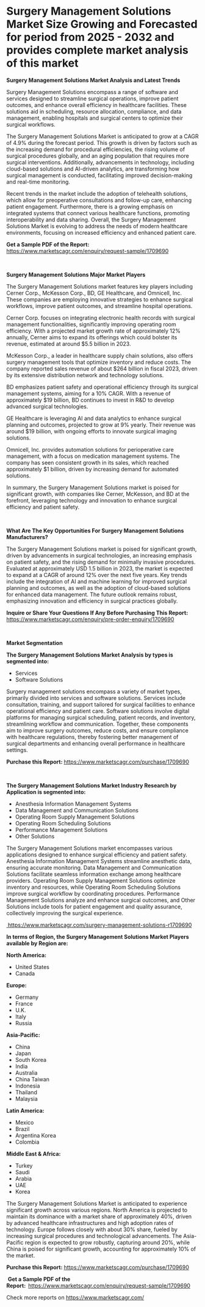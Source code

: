 <p><h1>Surgery Management Solutions Market Size Growing and Forecasted for period from 2025 - 2032 and provides complete market analysis of this market</h1></p><p><strong>Surgery Management Solutions Market Analysis and Latest Trends</strong></p>
<p><p>Surgery Management Solutions encompass a range of software and services designed to streamline surgical operations, improve patient outcomes, and enhance overall efficiency in healthcare facilities. These solutions aid in scheduling, resource allocation, compliance, and data management, enabling hospitals and surgical centers to optimize their surgical workflows.</p><p>The Surgery Management Solutions Market is anticipated to grow at a CAGR of 4.9% during the forecast period. This growth is driven by factors such as the increasing demand for procedural efficiencies, the rising volume of surgical procedures globally, and an aging population that requires more surgical interventions. Additionally, advancements in technology, including cloud-based solutions and AI-driven analytics, are transforming how surgical management is conducted, facilitating improved decision-making and real-time monitoring.</p><p>Recent trends in the market include the adoption of telehealth solutions, which allow for preoperative consultations and follow-up care, enhancing patient engagement. Furthermore, there is a growing emphasis on integrated systems that connect various healthcare functions, promoting interoperability and data sharing. Overall, the Surgery Management Solutions Market is evolving to address the needs of modern healthcare environments, focusing on increased efficiency and enhanced patient care.</p></p>
<p><strong>Get a Sample PDF of the Report:&nbsp;</strong> <a href="https://www.marketscagr.com/enquiry/request-sample/1709690?utm_campaign=2987&utm_medium=2&utm_source=Github&utm_content=ia&utm_term=27032025&utm_id=surgery-management-solutions">https://www.marketscagr.com/enquiry/request-sample/1709690</a></p>
<p>&nbsp;</p>
<p><strong>Surgery Management Solutions Major Market Players</strong></p>
<p><p>The Surgery Management Solutions market features key players including Cerner Corp., McKesson Corp., BD, GE Healthcare, and Omnicell, Inc. These companies are employing innovative strategies to enhance surgical workflows, improve patient outcomes, and streamline hospital operations.</p><p>Cerner Corp. focuses on integrating electronic health records with surgical management functionalities, significantly improving operating room efficiency. With a projected market growth rate of approximately 12% annually, Cerner aims to expand its offerings which could bolster its revenue, estimated at around $5.5 billion in 2023.</p><p>McKesson Corp., a leader in healthcare supply chain solutions, also offers surgery management tools that optimize inventory and reduce costs. The company reported sales revenue of about $264 billion in fiscal 2023, driven by its extensive distribution network and technology solutions.</p><p>BD emphasizes patient safety and operational efficiency through its surgical management systems, aiming for a 10% CAGR. With a revenue of approximately $19 billion, BD continues to invest in R&D to develop advanced surgical technologies.</p><p>GE Healthcare is leveraging AI and data analytics to enhance surgical planning and outcomes, projected to grow at 9% yearly. Their revenue was around $19 billion, with ongoing efforts to innovate surgical imaging solutions.</p><p>Omnicell, Inc. provides automation solutions for perioperative care management, with a focus on medication management systems. The company has seen consistent growth in its sales, which reached approximately $1 billion, driven by increasing demand for automated solutions.</p><p>In summary, the Surgery Management Solutions market is poised for significant growth, with companies like Cerner, McKesson, and BD at the forefront, leveraging technology and innovation to enhance surgical efficiency and patient safety.</p></p>
<p>&nbsp;</p>
<p><strong>What Are The Key Opportunities For Surgery Management Solutions Manufacturers?</strong></p>
<p><p>The Surgery Management Solutions market is poised for significant growth, driven by advancements in surgical technologies, an increasing emphasis on patient safety, and the rising demand for minimally invasive procedures. Evaluated at approximately USD 1.5 billion in 2023, the market is expected to expand at a CAGR of around 12% over the next five years. Key trends include the integration of AI and machine learning for improved surgical planning and outcomes, as well as the adoption of cloud-based solutions for enhanced data management. The future outlook remains robust, emphasizing innovation and efficiency in surgical practices globally.</p></p>
<p><strong>Inquire or Share Your Questions If Any Before Purchasing This Report:</strong> <a href="https://www.marketscagr.com/enquiry/pre-order-enquiry/1709690?utm_campaign=2987&utm_medium=2&utm_source=Github&utm_content=ia&utm_term=27032025&utm_id=surgery-management-solutions">https://www.marketscagr.com/enquiry/pre-order-enquiry/1709690</a></p>
<p>&nbsp;</p>
<p><strong>Market Segmentation</strong></p>
<p><strong>The Surgery Management Solutions Market Analysis by types is segmented into:</strong></p>
<p><ul><li>Services</li><li>Software Solutions</li></ul></p>
<p><p>Surgery management solutions encompass a variety of market types, primarily divided into services and software solutions. Services include consultation, training, and support tailored for surgical facilities to enhance operational efficiency and patient care. Software solutions involve digital platforms for managing surgical scheduling, patient records, and inventory, streamlining workflow and communication. Together, these components aim to improve surgery outcomes, reduce costs, and ensure compliance with healthcare regulations, thereby fostering better management of surgical departments and enhancing overall performance in healthcare settings.</p></p>
<p><strong>Purchase this Report:&nbsp;</strong><a href="https://www.marketscagr.com/purchase/1709690?utm_campaign=2987&utm_medium=2&utm_source=Github&utm_content=ia&utm_term=27032025&utm_id=surgery-management-solutions">https://www.marketscagr.com/purchase/1709690</a></p>
<p>&nbsp;</p>
<p><strong>The Surgery Management Solutions Market Industry Research by Application is segmented into:</strong></p>
<p><ul><li>Anesthesia Information Management Systems</li><li>Data Management and Communication Solutions</li><li>Operating Room Supply Management Solutions</li><li>Operating Room Scheduling Solutions</li><li>Performance Management Solutions</li><li>Other Solutions</li></ul></p>
<p><p>The Surgery Management Solutions market encompasses various applications designed to enhance surgical efficiency and patient safety. Anesthesia Information Management Systems streamline anesthetic data, ensuring accurate monitoring. Data Management and Communication Solutions facilitate seamless information exchange among healthcare providers. Operating Room Supply Management Solutions optimize inventory and resources, while Operating Room Scheduling Solutions improve surgical workflow by coordinating procedures. Performance Management Solutions analyze and enhance surgical outcomes, and Other Solutions include tools for patient engagement and quality assurance, collectively improving the surgical experience.</p></p>
<p><a href="https://www.marketscagr.com/surgery-management-solutions-r1709690?utm_campaign=2987&utm_medium=2&utm_source=Github&utm_content=ia&utm_term=27032025&utm_id=surgery-management-solutions">&nbsp;https://www.marketscagr.com/surgery-management-solutions-r1709690</a></p>
<p><strong>In terms of Region, the Surgery Management Solutions Market Players available by Region are:</strong></p>
<p>
    <p> <strong> North America: </strong>
        <ul>
            <li>United States</li>
            <li>Canada</li>
        </ul>
        </p> 
    <p> <strong> Europe: </strong>
        <ul>
            <li>Germany</li>
            <li>France</li>
            <li>U.K.</li>
            <li>Italy</li>
            <li>Russia</li>
        </ul>
        </p> 
    <p> <strong> Asia-Pacific: </strong>
        <ul>
            <li>China</li>
            <li>Japan</li>
            <li>South Korea</li>
            <li>India</li>
            <li>Australia</li>
            <li>China Taiwan</li>
            <li>Indonesia</li>
            <li>Thailand</li>
            <li>Malaysia</li>
        </ul>
        </p> 
    <p> <strong> Latin America: </strong>
        <ul>
            <li>Mexico</li>
            <li>Brazil</li>
            <li>Argentina Korea</li>
            <li>Colombia</li>
        </ul>
        </p> 
    <p> <strong> Middle East & Africa: </strong>
        <ul>
            <li>Turkey</li>
            <li>Saudi</li>
            <li>Arabia</li>
            <li>UAE</li>
            <li>Korea</li>
        </ul>
    </p>
    </p>
<p><p>The Surgery Management Solutions Market is anticipated to experience significant growth across various regions. North America is projected to maintain its dominance with a market share of approximately 40%, driven by advanced healthcare infrastructures and high adoption rates of technology. Europe follows closely with about 30% share, fueled by increasing surgical procedures and technological advancements. The Asia-Pacific region is expected to grow robustly, capturing around 20%, while China is poised for significant growth, accounting for approximately 10% of the market.</p></p>
<p><strong>Purchase this Report: </strong><a href="https://www.marketscagr.com/purchase/1709690?utm_campaign=2987&utm_medium=2&utm_source=Github&utm_content=ia&utm_term=27032025&utm_id=surgery-management-solutions">https://www.marketscagr.com/purchase/1709690</a></p>
<p>&nbsp;<strong>Get a Sample PDF of the Report:&nbsp;&nbsp;</strong><a href="https://www.marketscagr.com/enquiry/request-sample/1709690?utm_campaign=2987&utm_medium=2&utm_source=Github&utm_content=ia&utm_term=27032025&utm_id=surgery-management-solutions">https://www.marketscagr.com/enquiry/request-sample/1709690</a></p>
<p><strong></strong></p>
<p>Check more reports on <a href="https://www.marketscagr.com/?utm_campaign=2987&utm_medium=2&utm_source=Github&utm_content=ia&utm_term=27032025&utm_id=surgery-management-solutions">https://www.marketscagr.com/</a></p>